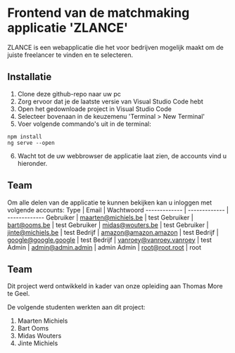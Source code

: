 # Frontend van de matchmaking applicatie 'ZLANCE'

ZLANCE is een webapplicatie die het voor bedrijven mogelijk maakt om de juiste freelancer te vinden en te selecteren.

## Installatie

1. Clone deze github-repo naar uw pc
2. Zorg ervoor dat je de laatste versie van Visual Studio Code hebt
3. Open het gedownloade project in Visual Studio Code
4. Selecteer bovenaan in de keuzemenu 'Terminal > New Terminal'
5. Voer volgende commando's uit in de terminal:
```node
npm install
ng serve --open
```
6. Wacht tot de uw webbrowser de applicatie laat zien, de accounts vind u hieronder.

## Team

Om alle delen van de applicatie te kunnen bekijken kan u inloggen met volgende accounts:
Type  | Email  | Wachtwoord
------------- | ------------- | -------------
Gebruiker  | maarten@michiels.be  | test
Gebruiker  | bart@ooms.be  | test
Gebruiker  | midas@wouters.be  | test
Gebruiker  | jinte@michiels.be  | test
Bedrijf  | amazon@amazon.amazon  | test
Bedrijf  | google@google.google  | test
Bedrijf  | vanroey@vanroey.vanroey  | test
Admin  | admin@admin.admin  | admin
Admin  | root@root.root  | root

## Team

Dit project werd ontwikkeld in kader van onze opleiding aan Thomas More te Geel.  

De volgende studenten werkten aan dit project:
1. Maarten Michiels
2. Bart Ooms
3. Midas Wouters
4. Jinte Michiels

